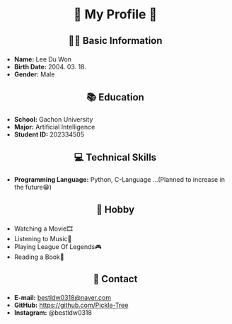 # <p align="center"> 🌟 My Profile 🌟 </p>

## <p align="center"> 👩‍💻 Basic Information </p>
- **Name:** Lee Du Won
- **Birth Date:** 2004. 03. 18.
- **Gender:** Male

## <p align="center"> 📚 Education </p>
- **School:** Gachon University
- **Major:** Artificial Intelligence
- **Student ID:** 202334505

## <p align="center"> 💻 Technical Skills </p>
- **Programming Language:** Python, C-Language ...(Planned to increase in the future😁)

## <p align="center"> 🎨 Hobby </p>
- Watching a Movie🎞️
- Listening to Music🎼
- Playing League Of Legends🎮
- Reading a Book📕

## <p align="center"> 📧 Contact </p>
- **E-mail:** bestldw0318@naver.com
- **GitHub:** https://github.com/Pickle-Tree
- **Instagram:** @bestldw0318
